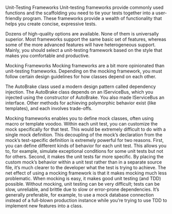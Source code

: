 Unit-Testing Frameworks
Unit-testing frameworks provide commonly used functions and the scaffolding you need to tie your tests together into a user-friendly program. These
frameworks provide a wealth of functionality that helps you create concise,
expressive tests.

Dozens of high-quality options are available. None of them is universally superior. Most frameworks support the same basic set of features, whereas some of the more advanced features will have heterogeneous support. Mainly, you should select a unit-testing framework based on the style
that makes you comfortable and productive.

Mocking Frameworks
Mocking frameworks are a bit more opinionated than unit-testing frameworks. Depending on the mocking framework, you must follow certain design
guidelines for how classes depend on each other.

The AutoBrake class used a
modern design pattern called dependency injection. The AutoBrake class depends
on an IServiceBus, which you injected using the constructor of AutoBrake. You
also made IServiceBus an interface. Other methods for achieving polymorphic
behavior exist (like templates), and each involves trade-offs.

Mocking frameworks enables you to define mock classes, often using macro or template voodoo. Within each unit test, you can customize the mock specifically
for that test. This would be extremely difficult to do with a single mock
definition.
This decoupling of the mock’s declaration from the mock’s test-specific
definition is extremely powerful for two reasons. First, you can define different kinds of behavior for each unit test. This allows you to, for example,
simulate exceptional conditions for some unit tests but not for others.
Second, it makes the unit tests far more specific. By placing the custom
mock’s behavior within a unit test rather than in a separate source file,
it’s much clearer to the developer what the test is trying to achieve.
The net effect of using a mocking framework is that it makes mocking
much less problematic. When mocking is easy, it makes good unit testing
(and TDD) possible. Without mocking, unit testing can be very difficult;
tests can be slow, unreliable, and brittle due to slow or error-prone dependencies. It’s generally preferable, for example, to use a mock database
connection instead of a full-blown production instance while you’re trying
to use TDD to implement new features into a class.
